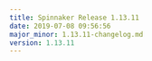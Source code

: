```yaml
---
title: Spinnaker Release 1.13.11
date: 2019-07-08 09:56:56
major_minor: 1.13.11-changelog.md
version: 1.13.11
---
```


<script src="https://gist.github.com/spinnaker-release/5a0199c148826b688ffad5949e050654.js"/>
